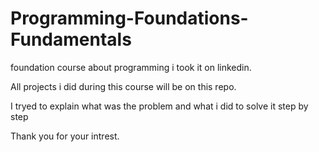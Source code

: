 # Programming-Foundations-Fundamentals
foundation course about programming i took it on linkedin.

All projects i did during this course will be on this repo.

I tryed to explain what was the problem and what i did to solve it step by step

Thank you for your intrest.

